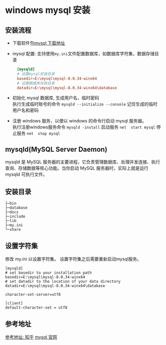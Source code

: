 # windows mysql 安装

## 安装流程
- 下载软件包[mysql 下载地址](https://dev.mysql.com/get/Downloads/MySQL-8.0/mysql-8.0.34-winx64.zip)

- mysql 配置: 支持使用`my.ini`文件配置数据库，如数据库字符集，数据存储目录
  ```conf
    [mysqld]
    # 设置mysql安装目录
    basedir=E:\mysql\mysql-8.0.34-winx64
    # 设置数据库存放目录
    datadir=E:\mysql\mysql-8.0.34-winx64\database
  ```


- 初始化 mysql 数据库, 生成用户名，临时密码     
  执行生成临时账号的命令 `mysqld --initialize --console`
  记住生成的临时用户名和密码
  

- 注册 windows 服务，以便以 windows 的命令行启动 mysql 服务器。     
  执行注册windows服务命令 `mysqld -install`
  启动服务 `net  start mysql`
  停止服务 `net  stop mysql`

## mysqld(MySQL Server Daemon)
mysqld 是 MySQL 服务器的主要进程，它负责管理数据库、处理并发连接、执行查询、存储数据等核心功能。当你启动 MySQL 服务器时，实际上就是运行 mysqld 可执行文件。  


## 安装目录
```
├─bin
├─database
├─docs
├─include
├─lib
├─my.ini
└─share

```


## 设置字符集
修改 my.ini 以设置字符集。
设置字符集之后需要重新启动mysql服务。
```
[mysqld]
# set basedir to your installation path
basedir=E:\mysql\mysql-8.0.34-winx64
# set datadir to the location of your data directory
datadir=E:\mysql\mysql-8.0.34-winx64\database

character-set-server=utf8

[client]
default-character-set = utf8
``` 

## 参考地址
[参考地址: 知乎](https://zhuanlan.zhihu.com/p/649709377?utm_id=0)
[mysql 官网](https://dev.mysql.com/doc/refman/8.0/en/windows-extract-archive.html)